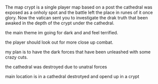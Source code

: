 The map crypt is a single player map based on a post the cathedral was exposed as a onholy spot and the battle left the place in runes of it once glory. Now the vatican sent you to investigate the drak truth that been awaked in the depth of the crypt under the cathedral. 

the main theme im going for dark and and  feel terrified.

the player should look out for more close up combat.

my plan is to have the dark forces that have been unleashed with some crazy cuts.

the cathedral was destroyed due to unatral forces

main location is in a cathedral destrotyed and opend up in a crypt
